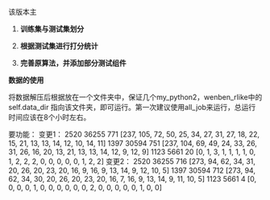 该版本主
1. **训练集与测试集划分**

1. **根据测试集进行打分统计**

1. **完善原算法，并添加部分测试组件**

**数据的使用**

将数据解压后根据放在一个文件夹中，保证几个my_python2，wenben_rlike中的self.data_dir 指向该文件夹，即可运行。第一次建议使用all_job来运行，总运行时间应该在8个小时左右。

要功能：
变更1：
2520 36255 771 [237, 105, 72, 50, 25, 34, 27, 31, 27, 18, 22, 15, 21, 13, 13, 14, 12, 10, 14, 11]
1397 30594 751 [237, 104, 69, 49, 24, 33, 26, 31, 26, 16, 20, 13, 21, 13, 13, 14, 12, 9, 12, 9]
1123 5661 20 [0, 1, 3, 1, 1, 1, 1, 0, 1, 2, 2, 2, 0, 0, 0, 0, 0, 1, 2, 2]
变更2：
2520 36255 716 [273, 94, 62, 34, 31, 20, 26, 20, 23, 20, 16, 9, 16, 9, 13, 14, 9, 12, 10, 5]
1397 30594 712 [273, 94, 62, 34, 30, 20, 26, 20, 23, 20, 16, 7, 16, 9, 13, 14, 9, 11, 10, 5]
1123 5661 4 [0, 0, 0, 0, 1, 0, 0, 0, 0, 0, 0, 2, 0, 0, 0, 0, 0, 1, 0, 0]